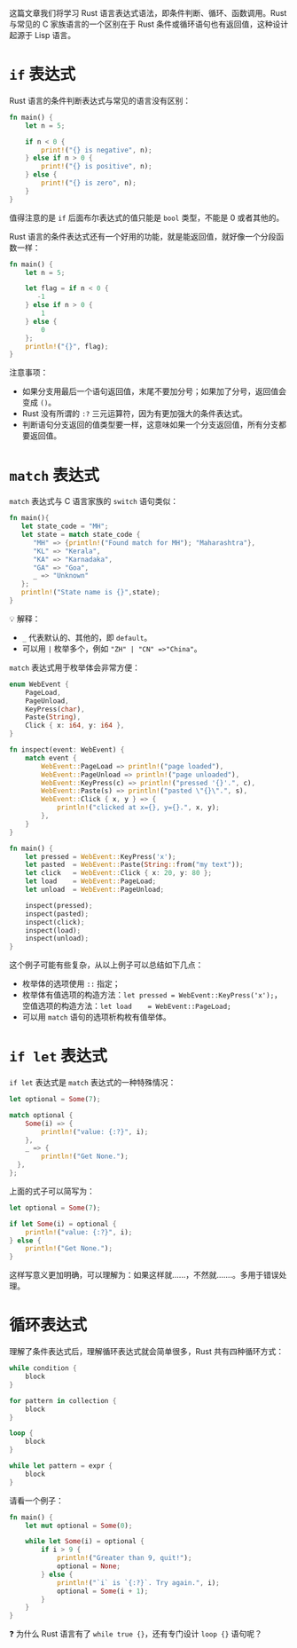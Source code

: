 这篇文章我们将学习 Rust 语言表达式语法，即条件判断、循环、函数调用。Rust 与常见的 C 家族语言的一个区别在于 Rust 条件或循环语句也有返回值，这种设计起源于 Lisp 语言。

# `if` 表达式

Rust 语言的条件判断表达式与常见的语言没有区别：

```rust
fn main() {
    let n = 5;

    if n < 0 {
        print!("{} is negative", n);
    } else if n > 0 {
        print!("{} is positive", n);
    } else {
        print!("{} is zero", n);
    }
}
```

值得注意的是 `if` 后面布尔表达式的值只能是 `bool` 类型，不能是 0 或者其他的。

Rust 语言的条件表达式还有一个好用的功能，就是能返回值，就好像一个分段函数一样：

```rust
fn main() {
    let n = 5;

    let flag = if n < 0 {
       -1
    } else if n > 0 {
        1
    } else {
        0
    };
    println!("{}", flag);
}
```

注意事项：

- 如果分支用最后一个语句返回值，末尾不要加分号；如果加了分号，返回值会变成 `()`。
- Rust 没有所谓的 `:?` 三元运算符，因为有更加强大的条件表达式。
- 判断语句分支返回的值类型要一样，这意味如果一个分支返回值，所有分支都要返回值。

# `match` 表达式

`match` 表达式与 C 语言家族的 `switch` 语句类似：

```rust
fn main(){
   let state_code = "MH";
   let state = match state_code {
      "MH" => {println!("Found match for MH"); "Maharashtra"},
      "KL" => "Kerala",
      "KA" => "Karnadaka",
      "GA" => "Goa",
      _ => "Unknown"
   };
   println!("State name is {}",state);
}
```

💡 解释：

- `_` 代表默认的、其他的，即 `default`。
- 可以用 `|` 枚举多个，例如 `"ZH" | "CN" =>"China"`。

`match` 表达式用于枚举体会非常方便：

```rust
enum WebEvent {
    PageLoad,
    PageUnload,
    KeyPress(char),
    Paste(String),
    Click { x: i64, y: i64 },
}

fn inspect(event: WebEvent) {
    match event {
        WebEvent::PageLoad => println!("page loaded"),
        WebEvent::PageUnload => println!("page unloaded"),
        WebEvent::KeyPress(c) => println!("pressed '{}'.", c),
        WebEvent::Paste(s) => println!("pasted \"{}\".", s),
        WebEvent::Click { x, y } => {
            println!("clicked at x={}, y={}.", x, y);
        },
    }
}

fn main() {
    let pressed = WebEvent::KeyPress('x');
    let pasted  = WebEvent::Paste(String::from("my text"));
    let click   = WebEvent::Click { x: 20, y: 80 };
    let load    = WebEvent::PageLoad;
    let unload  = WebEvent::PageUnload;

    inspect(pressed);
    inspect(pasted);
    inspect(click);
    inspect(load);
    inspect(unload);
}
```

这个例子可能有些复杂，从以上例子可以总结如下几点：

- 枚举体的选项使用 `::` 指定； 
- 枚举体有值选项的构造方法：`let pressed = WebEvent::KeyPress('x');`，空值选项的构造方法：`let load    = WebEvent::PageLoad;`
- 可以用 `match` 语句的选项析构枚有值举体。



# `if let` 表达式

`if let` 表达式是 `match` 表达式的一种特殊情况：

```rust
let optional = Some(7);

match optional {
    Some(i) => {
        println!("value: {:?}", i);
    },
    _ => {
        println!("Get None.");
  },
};
```

上面的式子可以简写为：

```rust
let optional = Some(7);

if let Some(i) = optional {
    println!("value: {:?}", i);
} else {
    println!("Get None.");
}
```

这样写意义更加明确，可以理解为：如果这样就......，不然就.......。多用于错误处理。



# 循环表达式

理解了条件表达式后，理解循环表达式就会简单很多，Rust 共有四种循环方式：

```rust
while condition {
    block
}

for pattern in collection {
    block
}

loop {
    block
}

while let pattern = expr {
    block
}
```

请看一个例子：

```rust
fn main() {
    let mut optional = Some(0);

    while let Some(i) = optional {
        if i > 9 {
            println!("Greater than 9, quit!");
            optional = None;
        } else {
            println!("`i` is `{:?}`. Try again.", i);
            optional = Some(i + 1);
        }
    }
}
```

❓ 为什么 Rust 语言有了 `while true {}`，还有专门设计 `loop {}` 语句呢？

